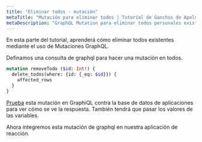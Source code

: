 ```yaml
---
title: "Eliminar todos - mutación"
metaTitle: "Mutación para eliminar todos | Tutorial de Ganchos de Apolo de Reacción de GraphQL"
metaDescription: "GraphQL Mutation para eliminar todos personales existentes. Prueba la mutación en GraphiQL, pasando el token de Autorización para eliminar un todo"
---
```


En esta parte del tutorial, aprenderá cómo eliminar todos existentes mediante el uso de Mutaciones GraphQL.

Definamos una consulta de graphql para hacer una mutación en todos.

```graphql
mutation removeTodo ($id: Int!) {
  delete_todos(where: {id: {_eq: $id}}) {
    affected_rows
  }
}
```

[Prueba](https://hasura.io/learn/graphql/graphiql) esta mutación en GraphiQL contra la base de datos de aplicaciones para ver cómo se ve la respuesta. También tendrá que pasar los valores de las variables.

Ahora integremos esta mutación de graphql en nuestra aplicación de reacción.